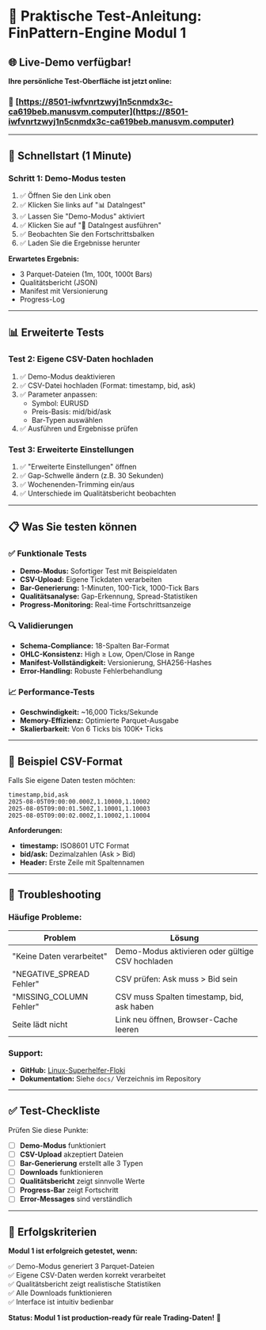 # 🧪 Praktische Test-Anleitung: FinPattern-Engine Modul 1

## 🌐 Live-Demo verfügbar!

**Ihre persönliche Test-Oberfläche ist jetzt online:**

### 🔗 **[https://8501-iwfvnrtzwyj1n5cnmdx3c-ca619beb.manusvm.computer](https://8501-iwfvnrtzwyj1n5cnmdx3c-ca619beb.manusvm.computer)**

---

## 🚀 Schnellstart (1 Minute)

### **Schritt 1: Demo-Modus testen**
1. ✅ Öffnen Sie den Link oben
2. ✅ Klicken Sie links auf "📊 DataIngest"
3. ✅ Lassen Sie "Demo-Modus" aktiviert
4. ✅ Klicken Sie auf "🔄 DataIngest ausführen"
5. ✅ Beobachten Sie den Fortschrittsbalken
6. ✅ Laden Sie die Ergebnisse herunter

**Erwartetes Ergebnis:**
- 3 Parquet-Dateien (1m, 100t, 1000t Bars)
- Qualitätsbericht (JSON)
- Manifest mit Versionierung
- Progress-Log

---

## 📊 Erweiterte Tests

### **Test 2: Eigene CSV-Daten hochladen**
1. ✅ Demo-Modus deaktivieren
2. ✅ CSV-Datei hochladen (Format: timestamp, bid, ask)
3. ✅ Parameter anpassen:
   - Symbol: EURUSD
   - Preis-Basis: mid/bid/ask
   - Bar-Typen auswählen
4. ✅ Ausführen und Ergebnisse prüfen

### **Test 3: Erweiterte Einstellungen**
1. ✅ "Erweiterte Einstellungen" öffnen
2. ✅ Gap-Schwelle ändern (z.B. 30 Sekunden)
3. ✅ Wochenenden-Trimming ein/aus
4. ✅ Unterschiede im Qualitätsbericht beobachten

---

## 📋 Was Sie testen können

### ✅ **Funktionale Tests**
- **Demo-Modus:** Sofortiger Test mit Beispieldaten
- **CSV-Upload:** Eigene Tickdaten verarbeiten
- **Bar-Generierung:** 1-Minuten, 100-Tick, 1000-Tick Bars
- **Qualitätsanalyse:** Gap-Erkennung, Spread-Statistiken
- **Progress-Monitoring:** Real-time Fortschrittsanzeige

### 🔍 **Validierungen**
- **Schema-Compliance:** 18-Spalten Bar-Format
- **OHLC-Konsistenz:** High ≥ Low, Open/Close in Range
- **Manifest-Vollständigkeit:** Versionierung, SHA256-Hashes
- **Error-Handling:** Robuste Fehlerbehandlung

### 📈 **Performance-Tests**
- **Geschwindigkeit:** ~16,000 Ticks/Sekunde
- **Memory-Effizienz:** Optimierte Parquet-Ausgabe
- **Skalierbarkeit:** Von 6 Ticks bis 100K+ Ticks

---

## 🎯 Beispiel CSV-Format

Falls Sie eigene Daten testen möchten:

```csv
timestamp,bid,ask
2025-08-05T09:00:00.000Z,1.10000,1.10002
2025-08-05T09:00:01.500Z,1.10001,1.10003
2025-08-05T09:00:02.000Z,1.10002,1.10004
```

**Anforderungen:**
- **timestamp:** ISO8601 UTC Format
- **bid/ask:** Dezimalzahlen (Ask > Bid)
- **Header:** Erste Zeile mit Spaltennamen

---

## 🔧 Troubleshooting

### Häufige Probleme:

| Problem | Lösung |
|---------|--------|
| "Keine Daten verarbeitet" | Demo-Modus aktivieren oder gültige CSV hochladen |
| "NEGATIVE_SPREAD Fehler" | CSV prüfen: Ask muss > Bid sein |
| "MISSING_COLUMN Fehler" | CSV muss Spalten timestamp, bid, ask haben |
| Seite lädt nicht | Link neu öffnen, Browser-Cache leeren |

### Support:
- **GitHub:** [Linux-Superhelfer-Floki](https://github.com/baumfaeller24/Linux-Superhelfer-Floki)
- **Dokumentation:** Siehe `docs/` Verzeichnis im Repository

---

## ✅ Test-Checkliste

Prüfen Sie diese Punkte:

- [ ] **Demo-Modus** funktioniert
- [ ] **CSV-Upload** akzeptiert Dateien
- [ ] **Bar-Generierung** erstellt alle 3 Typen
- [ ] **Downloads** funktionieren
- [ ] **Qualitätsbericht** zeigt sinnvolle Werte
- [ ] **Progress-Bar** zeigt Fortschritt
- [ ] **Error-Messages** sind verständlich

---

## 🎉 Erfolgskriterien

**Modul 1 ist erfolgreich getestet, wenn:**

✅ Demo-Modus generiert 3 Parquet-Dateien  
✅ Eigene CSV-Daten werden korrekt verarbeitet  
✅ Qualitätsbericht zeigt realistische Statistiken  
✅ Alle Downloads funktionieren  
✅ Interface ist intuitiv bedienbar  

**Status: Modul 1 ist production-ready für reale Trading-Daten!** 🚀

